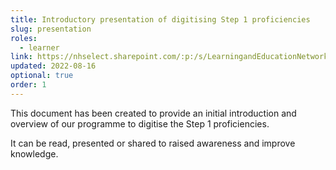 ```yaml
---
title: Introductory presentation of digitising Step 1 proficiencies
slug: presentation
roles:
  - learner
link: https://nhselect.sharepoint.com/:p:/s/LearningandEducationNetworks/DSP/EaKxauAM9m9BuExTBoc7OHcBvnkspAexp582fcLwHu5ZKA
updated: 2022-08-16
optional: true
order: 1
---
```

This document has been created to provide an initial introduction and overview of our programme to digitise the Step 1 proficiencies​.

It can be read, presented or shared to raised awareness and improve knowledge​.